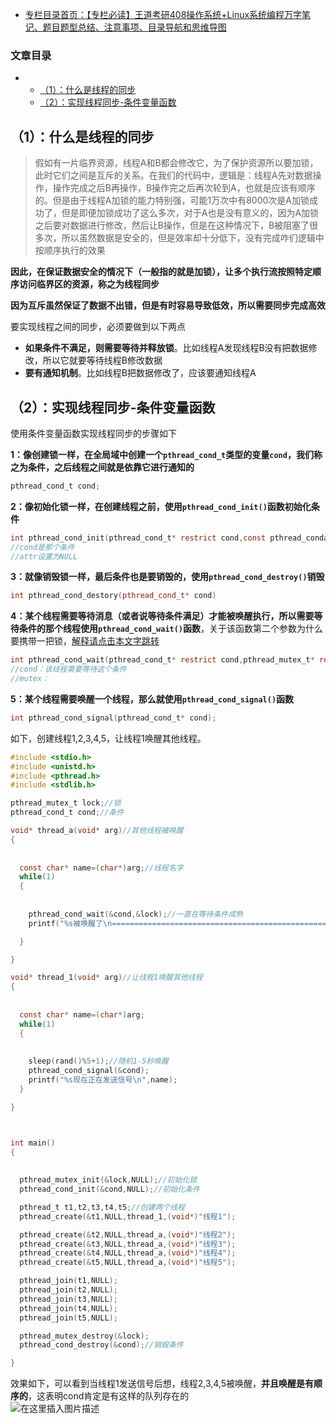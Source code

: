  

- [专栏目录首页：【专栏必读】王道考研408操作系统+Linux系统编程万字笔记、题目题型总结、注意事项、目录导航和思维导图](https://zhangxing-tech.blog.csdn.net/article/details/121004242)

### 文章目录

- - [（1）：什么是线程的同步](#1_5)
  - [（2）：实现线程同步-条件变量函数](#2_19)

## （1）：什么是线程的同步

> 假如有一片临界资源，线程A和B都会修改它，为了保护资源所以要加锁，此时它们之间是互斥的关系。在我们的代码中，逻辑是：线程A先对数据操作，操作完成之后B再操作，B操作完之后再次轮到A，也就是应该有顺序的。但是由于线程A加锁的能力特别强，可能1万次中有8000次是A加锁成功了，但是即便加锁成功了这么多次，对于A也是没有意义的，因为A加锁之后要对数据进行修改，然后让B操作，但是在这种情况下，B被阻塞了很多次，所以虽然数据是安全的，但是效率却十分低下，没有完成咋们逻辑中按顺序执行的效果

**因此，在保证数据安全的情况下（一般指的就是加锁），让多个执行流按照特定顺序访问临界区的资源，称之为线程同步**

**因为互斥虽然保证了数据不出错，但是有时容易导致低效，所以需要同步完成高效**

要实现线程之间的同步，必须要做到以下两点

- **如果条件不满足，则需要等待并释放锁**。比如线程A发现线程B没有把数据修改，所以它就要等待线程B修改数据
- **要有通知机制**。比如线程B把数据修改了，应该要通知线程A

## （2）：实现线程同步-条件变量函数

使用条件变量函数实现线程同步的步骤如下

**1：像创建锁一样，在全局域中创建一个`pthread_cond_t`类型的变量`cond`，我们称之为条件，之后线程之间就是依靠它进行通知的**

```c
pthread_cond_t cond;
```

**2：像初始化锁一样，在创建线程之前，使用`pthread_cond_init()`函数初始化条件**

```c
int pthread_cond_init(pthread_cond_t* restrict cond,const pthread_condattr_t* restrict attr);
//cond是那个条件
//attr设置为NULL
```

**3：就像销毁锁一样，最后条件也是要销毁的，使用`pthread_cond_destroy()`销毁**

```cpp
int pthread_cond_destory(pthread_cond_t* cond)
```

**4：某个线程需要等待消息（或者说等待条件满足）才能被唤醒执行，所以需要等待条件的那个线程使用`pthread_cond_wait()`函数**，关于该函数第二个参数为什么要携带一把锁，[解释请点击本文字跳转](#1)

```c
int pthread_cond_wait(pthread_cond_t* restrict cond,pthread_mutex_t* restrict mutex)
//cond：该线程需要等待这个条件
//mutex：
```

**5：某个线程需要唤醒一个线程，那么就使用`pthread_cond_signal()`函数**

```c
int pthread_cond_signal(pthread_cond_t* cond);
```

如下，创建线程1,2,3,4,5，让线程1唤醒其他线程。

```c
#include <stdio.h>
#include <unistd.h>
#include <pthread.h>
#include <stdlib.h>

pthread_mutex_t lock;//锁
pthread_cond_t cond;//条件

void* thread_a(void* arg)//其他线程被唤醒
{
            
            
  const char* name=(char*)arg;//线程名字
  while(1)
  {
            
            
    pthread_cond_wait(&cond,&lock);//一直在等待条件成熟
    printf("%s被唤醒了\n=================================================\n",name);

  }

}

void* thread_1(void* arg)//让线程1唤醒其他线程
{
            
            
  const char* name=(char*)arg;
  while(1)
  {
            
            
    sleep(rand()%5+1);//随机1-5秒唤醒
    pthread_cond_signal(&cond);
    printf("%s现在正在发送信号\n",name);
  }

}



int main()
{
            
            
  pthread_mutex_init(&lock,NULL);//初始化锁
  pthread_cond_init(&cond,NULL);//初始化条件

  pthread_t t1,t2,t3,t4,t5;//创建两个线程
  pthread_create(&t1,NULL,thread_1,(void*)"线程1"); 

  pthread_create(&t2,NULL,thread_a,(void*)"线程2"); 
  pthread_create(&t3,NULL,thread_a,(void*)"线程3"); 
  pthread_create(&t4,NULL,thread_a,(void*)"线程4"); 
  pthread_create(&t5,NULL,thread_a,(void*)"线程5"); 

  pthread_join(t1,NULL);
  pthread_join(t2,NULL);
  pthread_join(t3,NULL);
  pthread_join(t4,NULL);
  pthread_join(t5,NULL);

  pthread_mutex_destroy(&lock);
  pthread_cond_destroy(&cond);//销毁条件

}


```

效果如下，可以看到当线程1发送信号后想，线程2,3,4,5被唤醒，**并且唤醒是有顺序的**，这表明cond肯定是有这样的队列存在的  
![在这里插入图片描述](https://ziquyun.com/main/csdn/img?url=https%3A%2F%2Fimg-blog.csdnimg.cn%2F20210421094918137.gif&rfUrl=https%3A%2F%2Fzhangxing-tech.blog.csdn.net%2Farticle%2Fdetails%2F116310080)